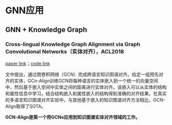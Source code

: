 # GNN应用
## GNN + Knowledge Graph
### Cross-lingual Knowledge Graph Alignment via Graph Convolutional Networks（实体对齐），ACL2018
[paper link](https://aclanthology.org/D18-1032/)；[code link](https://github.com/1049451037/GCN-Align)

文中提出，通过图卷积网络（GCN）完成跨语言知识图谱对齐。给定一组预先对齐的实体，GCn-Align训练GCN将每种语言的实体嵌入到一个统一的向量空间中，然后基于嵌入空间中实体之间的距离进行实体对齐。该嵌入可以从实体的结构和属性信息中学习，结合结构嵌入和属性嵌入的结构得到准确的对齐结果。在真实的多语言知识图谱对齐实验中，与其他基于嵌入的知识图谱对齐方法相比，GCN-Align取得了SOTA。

**GCN-Align是第一个将GCNs应用到知识图谱实体对齐领域的工作。**